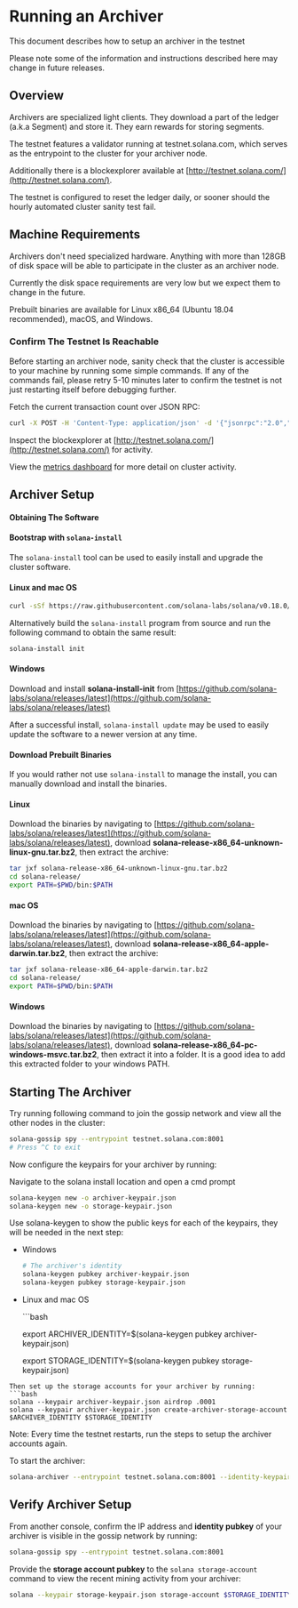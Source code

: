 # Running an Archiver

This document describes how to setup an archiver in the testnet

Please note some of the information and instructions described here may change in future releases.

## Overview

Archivers are specialized light clients. They download a part of the ledger \(a.k.a Segment\) and store it. They earn rewards for storing segments.

The testnet features a validator running at testnet.solana.com, which serves as the entrypoint to the cluster for your archiver node.

Additionally there is a blockexplorer available at [http://testnet.solana.com/](http://testnet.solana.com/).

The testnet is configured to reset the ledger daily, or sooner should the hourly automated cluster sanity test fail.

## Machine Requirements

Archivers don't need specialized hardware. Anything with more than 128GB of disk space will be able to participate in the cluster as an archiver node.

Currently the disk space requirements are very low but we expect them to change in the future.

Prebuilt binaries are available for Linux x86\_64 \(Ubuntu 18.04 recommended\), macOS, and Windows.

### Confirm The Testnet Is Reachable

Before starting an archiver node, sanity check that the cluster is accessible to your machine by running some simple commands. If any of the commands fail, please retry 5-10 minutes later to confirm the testnet is not just restarting itself before debugging further.

Fetch the current transaction count over JSON RPC:

```bash
curl -X POST -H 'Content-Type: application/json' -d '{"jsonrpc":"2.0","id":1, "method":"getTransactionCount"}' http://testnet.solana.com:8899
```

Inspect the blockexplorer at [http://testnet.solana.com/](http://testnet.solana.com/) for activity.

View the [metrics dashboard](https://metrics.solana.com:3000/d/testnet-beta/testnet-monitor-beta?var-testnet=testnet) for more detail on cluster activity.

## Archiver Setup

#### Obtaining The Software

#### Bootstrap with `solana-install`

The `solana-install` tool can be used to easily install and upgrade the cluster software.

#### Linux and mac OS

```bash
curl -sSf https://raw.githubusercontent.com/solana-labs/solana/v0.18.0/install/solana-install-init.sh | sh -s
```

Alternatively build the `solana-install` program from source and run the following command to obtain the same result:

```bash
solana-install init
```

#### Windows

Download and install **solana-install-init** from [https://github.com/solana-labs/solana/releases/latest](https://github.com/solana-labs/solana/releases/latest)

After a successful install, `solana-install update` may be used to easily update the software to a newer version at any time.

#### Download Prebuilt Binaries

If you would rather not use `solana-install` to manage the install, you can manually download and install the binaries.

#### Linux

Download the binaries by navigating to [https://github.com/solana-labs/solana/releases/latest](https://github.com/solana-labs/solana/releases/latest), download **solana-release-x86\_64-unknown-linux-gnu.tar.bz2**, then extract the archive:

```bash
tar jxf solana-release-x86_64-unknown-linux-gnu.tar.bz2
cd solana-release/
export PATH=$PWD/bin:$PATH
```

#### mac OS

Download the binaries by navigating to [https://github.com/solana-labs/solana/releases/latest](https://github.com/solana-labs/solana/releases/latest), download **solana-release-x86\_64-apple-darwin.tar.bz2**, then extract the archive:

```bash
tar jxf solana-release-x86_64-apple-darwin.tar.bz2
cd solana-release/
export PATH=$PWD/bin:$PATH
```

#### Windows

Download the binaries by navigating to [https://github.com/solana-labs/solana/releases/latest](https://github.com/solana-labs/solana/releases/latest), download **solana-release-x86\_64-pc-windows-msvc.tar.bz2**, then extract it into a folder. It is a good idea to add this extracted folder to your windows PATH.

## Starting The Archiver

Try running following command to join the gossip network and view all the other nodes in the cluster:

```bash
solana-gossip spy --entrypoint testnet.solana.com:8001
# Press ^C to exit
```

Now configure the keypairs for your archiver by running:

Navigate to the solana install location and open a cmd prompt

```bash
solana-keygen new -o archiver-keypair.json
solana-keygen new -o storage-keypair.json
```

Use solana-keygen to show the public keys for each of the keypairs, they will be needed in the next step:

* Windows

  ```bash
  # The archiver's identity
  solana-keygen pubkey archiver-keypair.json
  solana-keygen pubkey storage-keypair.json
  ```

* Linux and mac OS

  \`\`\`bash

  export ARCHIVER\_IDENTITY=$\(solana-keygen pubkey archiver-keypair.json\)

  export STORAGE\_IDENTITY=$\(solana-keygen pubkey storage-keypair.json\)

```text
Then set up the storage accounts for your archiver by running:
```bash
solana --keypair archiver-keypair.json airdrop .0001
solana --keypair archiver-keypair.json create-archiver-storage-account $ARCHIVER_IDENTITY $STORAGE_IDENTITY
```

Note: Every time the testnet restarts, run the steps to setup the archiver accounts again.

To start the archiver:

```bash
solana-archiver --entrypoint testnet.solana.com:8001 --identity-keypair archiver-keypair.json --storage-keypair storage-keypair.json --ledger archiver-ledger
```

## Verify Archiver Setup

From another console, confirm the IP address and **identity pubkey** of your archiver is visible in the gossip network by running:

```bash
solana-gossip spy --entrypoint testnet.solana.com:8001
```

Provide the **storage account pubkey** to the `solana storage-account` command to view the recent mining activity from your archiver:

```bash
solana --keypair storage-keypair.json storage-account $STORAGE_IDENTITY
```
